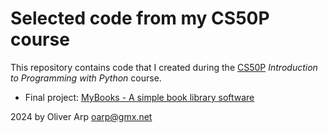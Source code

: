 # Selected code from my CS50P course

This repository contains code that I created during the [CS50P](https://cs50.harvard.edu/python/2022/)  *Introduction to Programming with Python* course.

* Final project: [MyBooks - A simple book library software](/project/)

2024 by Oliver Arp <oarp@gmx.net>
